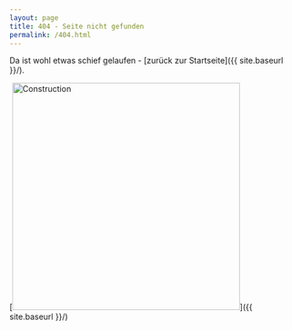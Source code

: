 ```yaml
---
layout: page
title: 404 - Seite nicht gefunden
permalink: /404.html
---
```


Da ist wohl etwas schief gelaufen - [zurück zur Startseite]({{ site.baseurl }}/).

[<img src="{{ site.baseurl }}/images/404.png" alt="Construction" style="width: 400px;"/>]({{ site.baseurl }}/)
